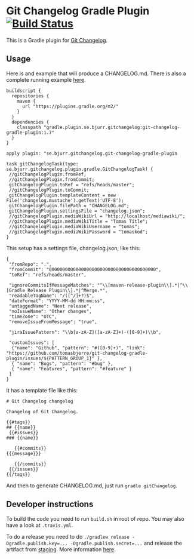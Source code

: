 # Git Changelog Gradle Plugin [![Build Status](https://travis-ci.org/tomasbjerre/git-changelog-gradle-plugin.svg?branch=master)](https://travis-ci.org/tomasbjerre/git-changelog-gradle-plugin)

This is a Gradle plugin for [Git Changelog](https://github.com/tomasbjerre/git-changelog-lib).


## Usage ##
Here is and example that will produce a CHANGELOG.md. There is also a complete running example [here](https://github.com/tomasbjerre/git-changelog-gradle-plugin/tree/master/git-changelog-gradle-plugin-example).
```
buildscript {
  repositories {
    maven {
      url "https://plugins.gradle.org/m2/"
    }
  }
  dependencies {
    classpath "gradle.plugin.se.bjurr.gitchangelog:git-changelog-gradle-plugin:1.7"
  }
}

apply plugin: "se.bjurr.gitchangelog.git-changelog-gradle-plugin

task gitChangelogTask(type: se.bjurr.gitchangelog.plugin.gradle.GitChangelogTask) {
 //gitChangelogPlugin.fromRef;
 //gitChangelogPlugin.fromCommit;
 gitChangelogPlugin.toRef = "refs/heads/master";
 //gitChangelogPlugin.toCommit;
 gitChangelogPlugin.templateContent = new File('changelog.mustache').getText('UTF-8');
 gitChangelogPlugin.filePath = "CHANGELOG.md";
 gitChangelogPlugin.settingsFile = "changelog.json";
 //gitChangelogPlugin.mediaWikiUrl = "http://localhost/mediawiki/";
 //gitChangelogPlugin.mediaWikiTitle = "Tomas Title";
 //gitChangelogPlugin.mediaWikiUsername = "tomas";
 //gitChangelogPlugin.mediaWikiPassword = "tomaskod";
}
```

This setup has a settings file, changelog.json, like this:

```
{
 "fromRepo": ".",
 "fromCommit": "0000000000000000000000000000000000000000",
 "toRef": "refs/heads/master",
 
 "ignoreCommitsIfMessageMatches": "^\\[maven-release-plugin\\].*|^\\[Gradle Release Plugin\\].*|^Merge.*",
 "readableTagName": "/([^/]+?)$",
 "dateFormat": "YYYY-MM-dd HH:mm:ss",
 "untaggedName": "Next release",
 "noIssueName": "Other changes",
 "timeZone": "UTC",
 "removeIssueFromMessage": "true",
 
 "jiraIssuePattern": "\\b[a-zA-Z]([a-zA-Z]+)-([0-9]+)\\b",

 "customIssues": [
  {"name": "Github", "pattern": "#([0-9]+)", "link": "https://github.com/tomasbjerre/git-changelog-gradle-plugin/issues/${PATTERN_GROUP_1}" },
  { "name": "Bugs", "pattern": "#bug" },
  { "name": "Features", "pattern": "#feature" }
 ]
}
```

It has a template file like this:

```
# Git Changelog changelog

Changelog of Git Changelog.

{{#tags}}
## {{name}}
 {{#issues}}
### {{name}}

   {{#commits}}
{{{message}}}

   {{/commits}}
 {{/issues}}
{{/tags}}
```

And then to generate CHANGELOG.md, just run `gradle gitChangelog`.

## Developer instructions

To build the code you need to run `build.sh` in root of repo. You may also have a look at `.travis.yml`.

To do a release you need to do `./gradlew release -Dgradle.publish.key=... -Dgradle.publish.secret=...` and release the artifact from [staging](https://oss.sonatype.org/#stagingRepositories). More information [here](http://central.sonatype.org/pages/releasing-the-deployment.html).
